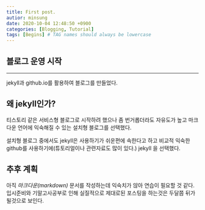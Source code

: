 ```yaml
---
title: First post.
autior: minsung
date: 2020-10-04 12:48:50 +0900
categories: [Blogging, Tutorial]
tags: [Begins] # TAG names should always be lowercase
---
```


## 블로그 운영 시작

---

jekyll과 github.io를 활용하여 블로그를 만들었다.

## 왜 jekyll인가?

티스토리 같은 서비스형 블로그로 시작하려 했으나 좀 번거롭더라도 자유도가 높고 마크다운 언어에 익숙해질 수 있는 설치형 블로그를 선택했다.

설치형 블로그 중에서도 jekyll은 사용하기가 쉬운편에 속한다고 하고 비교적 익숙한 github를 사용하기에(튜토리얼이나 관련자료도 많이 있다.)
jekyll 을 선택했다.

## 추후 계획

아직 _마크다운(markdown)_ 문서를 작성하는데 익숙치가 않아 연습이 필요할 것 같다.
입시준비와 기말고사공부로 인해 실질적으로 제대로된 포스팅을 하는것은 두달쯤 뒤가 될것으로 보인다.
